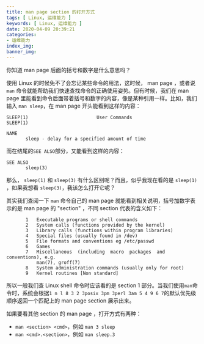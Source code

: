 ```yaml
---
title: man page section 的打开方式
tags: [ Linux, 运维能力 ]
keywords: [ Linux, 运维能力 ]
date: 2020-04-09 20:39:21
categories:
- 运维能力
index_img:
banner_img:
---
```

你知道 man page 后面的括号和数字是什么意思吗？
<!-- more -->

使用 Linux 的时候免不了会忘记某些命令的用法，这时候， man page ，或者说 `man` 命令就能帮助我们快速查找命令的正确使用姿势。但有时候，我们在 man page 里能看到命令后面带着括号和数字的内容，像是某种引用一样。比如，我们输入 `man sleep`，在 man page 开头能看到这样的内容：
```Text
SLEEP(1)                         User Commands                        SLEEP(1)

NAME
       sleep - delay for a specified amount of time
```
而在结尾的`SEE ALSO`部分，又能看到这样的内容：
```Text
SEE ALSO
       sleep(3)
```

那么， `sleep(1)` 和 `sleep(3)` 有什么区别呢？而且，似乎我现在看的是 `sleep(1)` ，如果我想看 `sleep(3)`，我该怎么打开它呢？

其实我们查阅一下 `man` 命令自己的 man page 就能看到相关说明，括号加数字表示的是 man page 的 "section" ，不同 section 代表的含义如下：
```Text
       1   Executable programs or shell commands
       2   System calls (functions provided by the kernel)
       3   Library calls (functions within program libraries)
       4   Special files (usually found in /dev)
       5   File formats and conventions eg /etc/passwd
       6   Games
       7   Miscellaneous  (including  macro  packages  and  conventions), e.g.
           man(7), groff(7)
       8   System administration commands (usually only for root)
       9   Kernel routines [Non standard]
```

所以一般我们查 Linux shell 命令时应该看的是 section 1 部分。当我们使用`man`命令时，系统会根据`1 n l 8 3 2 3posix 3pm 3perl 3am 5 4 9 6 7`的默认优先级顺序返回一个匹配上的 man page section 展示出来。

如果要看其他 section 的 man page ，打开方式有两种：
- `man <section> <cmd>`，例如 `man 3 sleep`
- `man <cmd>.<section>`，例如 `man sleep.3`


